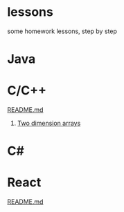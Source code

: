 # lessons
some homework lessons, step by step

# Java

# C/C++
[README.md](./cpp/README.md)  
1. [Two dimension arrays](./cpp/multi-dimenion-array/README.md)

# C#

# React
[README.md](./react/README.md)  
